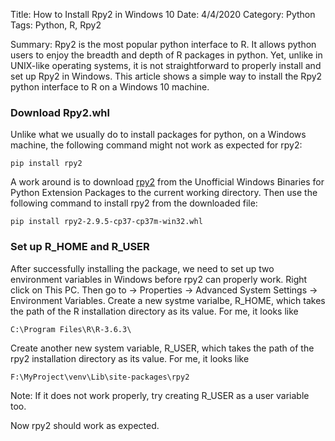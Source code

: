 Title: How to Install Rpy2 in Windows 10
Date: 4/4/2020
Category: Python
Tags: Python, R, Rpy2

Summary: Rpy2 is the most popular python interface to R. It allows python users to enjoy the breadth and depth
of R packages in python. Yet, unlike in UNIX-like operating systems,
it is not straightforward to properly install and set up Rpy2 in Windows. 
This article shows a simple way to install the Rpy2 python interface to R on a Windows 10 machine.

### Download Rpy2.whl
Unlike what we usually do to install packages for python, on a Windows machine, the following command might not work as expected for rpy2:
```text
pip install rpy2
```
A work around is to download [rpy2](http://www.lfd.uci.edu/~gohlke/pythonlibs/#rpy2) from the Unofficial Windows Binaries for Python Extension Packages
to the current working directory. Then use the following command to install rpy2 from the downloaded file: 
```text
pip install rpy2‑2.9.5‑cp37‑cp37m‑win32.whl
```

### Set up R_HOME and R_USER
After successfully installing the package, we need to set up two environment variables in Windows before
rpy2 can properly work.
Right click on This PC. Then go to -> Properties -> Advanced System Settings -> Environment Variables.
Create a new systme varialbe, R_HOME, which takes the path of the R installation directory as its value.
For me, it looks like
```text
C:\Program Files\R\R-3.6.3\
```
Create another new system variable, R_USER, which takes the path of the rpy2 installation directory as its value.
For me, it looks like
```text
F:\MyProject\venv\Lib\site-packages\rpy2
```
Note: If it does not work properly, try creating R_USER as a user variable too.

Now rpy2 should work as expected.
